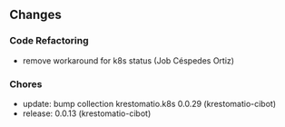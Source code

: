 ## Changes

### Code Refactoring

* remove workaround for k8s status (Job Céspedes Ortiz)

### Chores

* update: bump collection krestomatio.k8s 0.0.29 (krestomatio-cibot)
* release: 0.0.13 (krestomatio-cibot)
